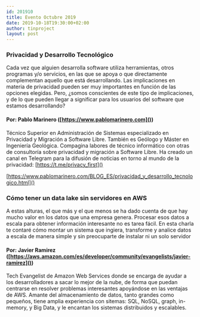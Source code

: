 ```yaml
---
id: 201910
title: Evento Octubre 2019
date: 2019-10-18T19:30:00+02:00
author: tinproject
layout: post
---
```


### **Privacidad y Desarrollo Tecnológico** 
Cada vez que alguien desarrolla software utiliza herramientas, otros programas y/o servicios, en las que se apoya o que directamente complementan aquello que está desarrollando. Las implicaciones en materia de privacidad pueden ser muy importantes en función de las opciones elegidas. Pero, ¿somos conscientes de este tipo de implicaciones, y de lo que pueden llegar a significar para los usuarios del software que estamos desarrollando?


#### **Por:** Pablo Marinero ([https://www.pablomarinero.com]())
Técnico Superior en Administración de Sistemas especializado en Privacidad y Migración a Software Libre. También es Geólogo y Máster en Ingeniería Geológica. Compagina labores de técnico informático con otras de consultoría sobre privacidad y migración a Software Libre.
Ha creado un canal en Telegram para la difusión de noticias en torno al mundo de la privacidad: [https://t.me/privacy_first]()

[https://www.pablomarinero.com/BLOG_ES/privacidad_y_desarrollo_tecnologico.html]()


### **Cómo tener un data lake sin servidores en AWS**
A estas alturas, el que más y el que menos se ha dado cuenta de que hay mucho valor en los datos que una empresa genera. Procesar esos datos a escala para obtener información interesante no es tarea fácil. En esta charla te contaré cómo montar un sistema que ingiera, transforme y analice datos a escala de manera simple y sin preocuparte de instalar ni un solo servidor

#### **Por:** Javier Ramirez ([https://aws.amazon.com/es/developer/community/evangelists/javier-ramirez]())
Tech Evangelist de Amazon Web Services donde se encarga de ayudar a los desarrolladores a sacar lo mejor de la nube, de forma que puedan centrarse en resolver problemas interesantes apoyándose en las ventajas de AWS. Amante del almacenamiento de datos, tanto grandes como pequeños, tiene amplia experiencia con sitemas: SQL, NoSQL, graph, in-memory, y Big Data, y le encantan los sistemas distribuidos y escalables.

